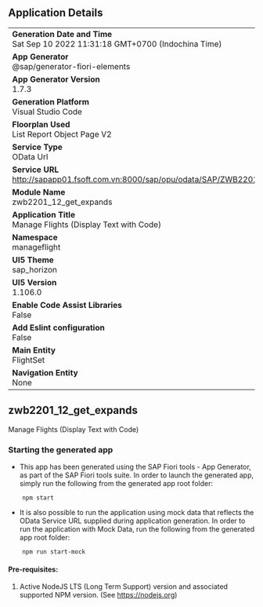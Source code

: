 ## Application Details
|               |
| ------------- |
|**Generation Date and Time**<br>Sat Sep 10 2022 11:31:18 GMT+0700 (Indochina Time)|
|**App Generator**<br>@sap/generator-fiori-elements|
|**App Generator Version**<br>1.7.3|
|**Generation Platform**<br>Visual Studio Code|
|**Floorplan Used**<br>List Report Object Page V2|
|**Service Type**<br>OData Url|
|**Service URL**<br>http://sapapp01.fsoft.com.vn:8000/sap/opu/odata/SAP/ZWB2201_12_GET_EXPANDS_SRV
|**Module Name**<br>zwb2201_12_get_expands|
|**Application Title**<br>Manage Flights (Display Text with Code)|
|**Namespace**<br>manageflight|
|**UI5 Theme**<br>sap_horizon|
|**UI5 Version**<br>1.106.0|
|**Enable Code Assist Libraries**<br>False|
|**Add Eslint configuration**<br>False|
|**Main Entity**<br>FlightSet|
|**Navigation Entity**<br>None|

## zwb2201_12_get_expands

Manage Flights (Display Text with Code)

### Starting the generated app

-   This app has been generated using the SAP Fiori tools - App Generator, as part of the SAP Fiori tools suite.  In order to launch the generated app, simply run the following from the generated app root folder:

```
    npm start
```

- It is also possible to run the application using mock data that reflects the OData Service URL supplied during application generation.  In order to run the application with Mock Data, run the following from the generated app root folder:

```
    npm run start-mock
```

#### Pre-requisites:

1. Active NodeJS LTS (Long Term Support) version and associated supported NPM version.  (See https://nodejs.org)


